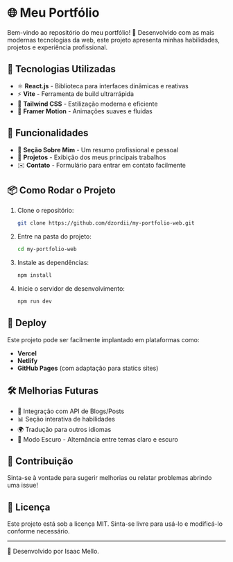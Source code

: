 # 🌐 Meu Portfólio

Bem-vindo ao repositório do meu portfólio! 🚀 Desenvolvido com as mais modernas tecnologias da web, este projeto apresenta minhas habilidades, projetos e experiência profissional.

## 🚀 Tecnologias Utilizadas

- ⚛️ **React.js** - Biblioteca para interfaces dinâmicas e reativas
- ⚡ **Vite** - Ferramenta de build ultrarrápida
- 🎨 **Tailwind CSS** - Estilização moderna e eficiente
- 🔄 **Framer Motion** - Animações suaves e fluidas

## 🎯 Funcionalidades

- 📄 **Seção Sobre Mim** - Um resumo profissional e pessoal
- 💼 **Projetos** - Exibição dos meus principais trabalhos
- ✉️ **Contato** - Formulário para entrar em contato facilmente


## 📦 Como Rodar o Projeto

1. Clone o repositório:
   ```sh
   git clone https://github.com/dzordii/my-portfolio-web.git
   ```

2. Entre na pasta do projeto:
   ```sh
   cd my-portfolio-web
   ```

3. Instale as dependências:
   ```sh
   npm install
   ```

4. Inicie o servidor de desenvolvimento:
   ```sh
   npm run dev
   ```

## 🚀 Deploy

Este projeto pode ser facilmente implantado em plataformas como:
- **Vercel**
- **Netlify**
- **GitHub Pages** (com adaptação para statics sites)

## 🛠 Melhorias Futuras

- 🔗 Integração com API de Blogs/Posts
- 📊 Seção interativa de habilidades
- 🌍 Tradução para outros idiomas
- 🌙 Modo Escuro - Alternância entre temas claro e escuro

## 🤝 Contribuição

Sinta-se à vontade para sugerir melhorias ou relatar problemas abrindo uma issue!

## 📜 Licença

Este projeto está sob a licença MIT. Sinta-se livre para usá-lo e modificá-lo conforme necessário.

---

🚀 Desenvolvido por Isaac Mello.

